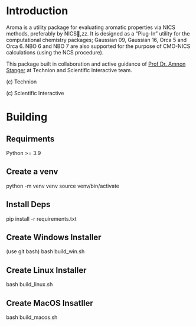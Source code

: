 # Introduction
Aroma is a utility package for evaluating aromatic properties via NICS
methods, preferably by NICS,zz. It is designed as a “Plug-In” utility for the
computational chemistry packages; Gaussian 09, Gaussian 16, Orca 5 and
Orca 6. NBO 6 and NBO 7 are also supported for the purpose of CMO-NICS
calculations (using the NCS procedure). 


This package built in collaboration and active guidance of [Prof Dr. Amnon Stanger](https://chemistry.technion.ac.il/team/%d7%90%d7%9e%d7%a0%d7%95%d7%9f-%d7%a9%d7%98%d7%a0%d7%92%d7%a8/) at Technion and Scientific Interactive team. 

(c) Technion 

(c) Scientific Interactive


# Building 

## Requirments 
Python >= 3.9 

## Create a venv
python -m venv venv 
source venv/bin/activate

## Install Deps
pip install -r requirements.txt 

## Create Windows Installer
(use git bash)
bash build_win.sh

## Create Linux Installer
bash build_linux.sh

## Create MacOS Insatller
bash build_macos.sh


